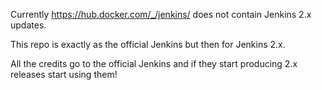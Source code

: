 Currently https://hub.docker.com/_/jenkins/ does not contain Jenkins 2.x updates. 

This repo is exactly as the official Jenkins but then for Jenkins 2.x.

All the credits go to the official Jenkins and if they start producing 2.x releases start using them!
